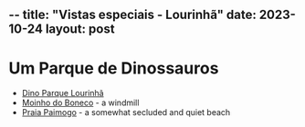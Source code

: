 --
title: "Vistas especiais - Lourinhã"
date: 2023-10-24
layout: post
--

#  Um Parque de Dinossauros

* [Dino Parque Lourinhã](https://www.dinoparque.pt/en/)
* [Moinho do Boneco](https://maps.app.goo.gl/LFiVqYRDTJkDmpCWA) - a windmill
* [Praia Paimogo](https://maps.app.goo.gl/dH5AAAzrVj2xYWLm8) - a somewhat secluded and quiet beach
